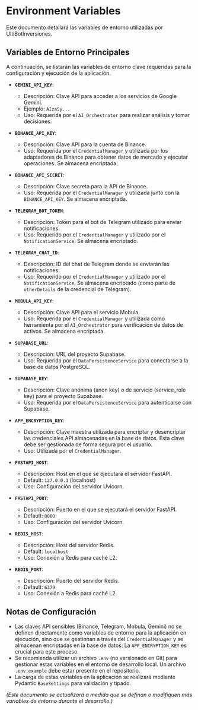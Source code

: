 # Environment Variables

Este documento detallará las variables de entorno utilizadas por UltiBotInversiones.

## Variables de Entorno Principales

A continuación, se listarán las variables de entorno clave requeridas para la configuración y ejecución de la aplicación.

-   **`GEMINI_API_KEY`**:
    -   Descripción: Clave API para acceder a los servicios de Google Gemini.
    -   Ejemplo: `AIzaSy...`
    -   Uso: Requerida por el `AI_Orchestrator` para realizar análisis y tomar decisiones.

-   **`BINANCE_API_KEY`**:
    -   Descripción: Clave API para la cuenta de Binance.
    -   Uso: Requerida por el `CredentialManager` y utilizada por los adaptadores de Binance para obtener datos de mercado y ejecutar operaciones. Se almacena encriptada.

-   **`BINANCE_API_SECRET`**:
    -   Descripción: Clave secreta para la API de Binance.
    -   Uso: Requerida por el `CredentialManager` y utilizada junto con la `BINANCE_API_KEY`. Se almacena encriptada.

-   **`TELEGRAM_BOT_TOKEN`**:
    -   Descripción: Token para el bot de Telegram utilizado para enviar notificaciones.
    -   Uso: Requerido por el `CredentialManager` y utilizado por el `NotificationService`. Se almacena encriptado.

-   **`TELEGRAM_CHAT_ID`**:
    -   Descripción: ID del chat de Telegram donde se enviarán las notificaciones.
    -   Uso: Requerido por el `CredentialManager` y utilizado por el `NotificationService`. Se almacena encriptado (como parte de `otherDetails` de la credencial de Telegram).

-   **`MOBULA_API_KEY`**:
    -   Descripción: Clave API para el servicio Mobula.
    -   Uso: Requerida por el `CredentialManager` y utilizada como herramienta por el `AI_Orchestrator` para verificación de datos de activos. Se almacena encriptada.

-   **`SUPABASE_URL`**:
    -   Descripción: URL del proyecto Supabase.
    -   Uso: Requerida por el `DataPersistenceService` para conectarse a la base de datos PostgreSQL.

-   **`SUPABASE_KEY`**:
    -   Descripción: Clave anónima (anon key) o de servicio (service_role key) para el proyecto Supabase.
    -   Uso: Requerida por el `DataPersistenceService` para autenticarse con Supabase.

-   **`APP_ENCRYPTION_KEY`**:
    -   Descripción: Clave maestra utilizada para encriptar y desencriptar las credenciales API almacenadas en la base de datos. Esta clave debe ser gestionada de forma segura por el usuario.
    -   Uso: Utilizada por el `CredentialManager`.

-   **`FASTAPI_HOST`**:
    -   Descripción: Host en el que se ejecutará el servidor FastAPI.
    -   Default: `127.0.0.1` (localhost)
    -   Uso: Configuración del servidor Uvicorn.

-   **`FASTAPI_PORT`**:
    -   Descripción: Puerto en el que se ejecutará el servidor FastAPI.
    -   Default: `8000`
    -   Uso: Configuración del servidor Uvicorn.

-   **`REDIS_HOST`**:
    -   Descripción: Host del servidor Redis.
    -   Default: `localhost`
    -   Uso: Conexión a Redis para caché L2.

-   **`REDIS_PORT`**:
    -   Descripción: Puerto del servidor Redis.
    -   Default: `6379`
    -   Uso: Conexión a Redis para caché L2.

## Notas de Configuración

-   Las claves API sensibles (Binance, Telegram, Mobula, Gemini) no se definen directamente como variables de entorno para la aplicación en ejecución, sino que se gestionan a través del `CredentialManager` y se almacenan encriptadas en la base de datos. La `APP_ENCRYPTION_KEY` es crucial para este proceso.
-   Se recomienda utilizar un archivo `.env` (no versionado en Git) para gestionar estas variables en el entorno de desarrollo local. Un archivo `.env.example` debe estar presente en el repositorio.
-   La carga de estas variables en la aplicación se realizará mediante Pydantic `BaseSettings` para validación y tipado.

_(Este documento se actualizará a medida que se definan o modifiquen más variables de entorno durante el desarrollo.)_
